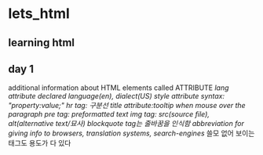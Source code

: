 # lets_html
learning html
---------------------------------------
## day 1
additional information about HTML elements called ATTRIBUTE
*lang attribute declared language(en), dialect(US)*
*style attribute syntax: "property:value;"*
*hr tag: 구분선*
*title attribute:tooltip when mouse over the paragraph*
*pre tag: preformatted text*
*img tag: src(source file), alt(alternative text/묘사)*
*blockquote tag는 줄바꿈을 인식함*
*abbreviation for giving info to browsers, translation systems, search-engines*
쓸모 없어 보이는 태그도 용도가 다 있다
